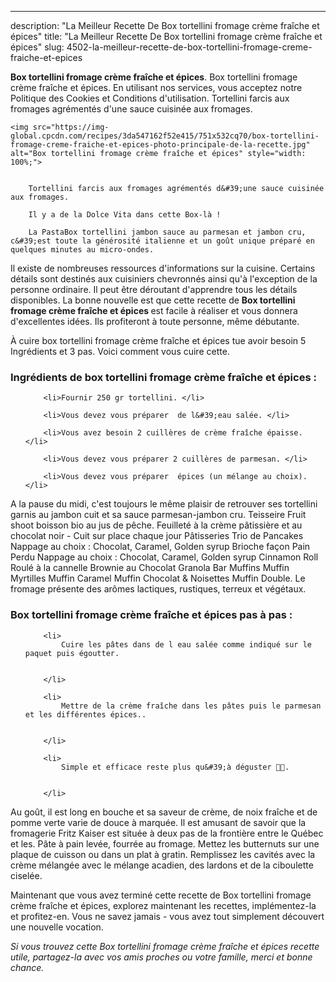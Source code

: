---
description: "La Meilleur Recette De Box tortellini fromage crème fraîche et épices"
title: "La Meilleur Recette De Box tortellini fromage crème fraîche et épices"
slug: 4502-la-meilleur-recette-de-box-tortellini-fromage-creme-fraiche-et-epices

<p>
	<strong>Box tortellini fromage crème fraîche et épices</strong>. 
	Box tortellini fromage crème fraîche et épices. En utilisant nos services, vous acceptez notre Politique des Cookies et Conditions d&#39;utilisation. Tortellini farcis aux fromages agrémentés d&#39;une sauce cuisinée aux fromages.
</p>
<p>
	
	<img src="https://img-global.cpcdn.com/recipes/3da547162f52e415/751x532cq70/box-tortellini-fromage-creme-fraiche-et-epices-photo-principale-de-la-recette.jpg" alt="Box tortellini fromage crème fraîche et épices" style="width: 100%;">
	
	
		Tortellini farcis aux fromages agrémentés d&#39;une sauce cuisinée aux fromages.
	
		Il y a de la Dolce Vita dans cette Box-là !
	
		La PastaBox tortellini jambon sauce au parmesan et jambon cru, c&#39;est toute la générosité italienne et un goût unique préparé en quelques minutes au micro-ondes.
	
</p>

Il existe de nombreuses ressources d'informations sur la cuisine. Certains détails sont destinés aux cuisiniers chevronnés ainsi qu'à l'exception de la personne ordinaire. Il peut être déroutant d'apprendre tous les détails disponibles. La bonne nouvelle est que cette recette de <strong> Box tortellini fromage crème fraîche et épices </strong> est facile à réaliser et vous donnera d'excellentes idées. Ils profiteront à toute personne, même débutante.

<!--inarticleads1-->

À cuire box tortellini fromage crème fraîche et épices tue avoir besoin 5 Ingrédients et 3 pas. Voici comment vous cuire cette.

<h3>Ingrédients de box tortellini fromage crème fraîche et épices :</h3>

<ol>
	
		<li>Fournir 250 gr tortellini. </li>
	
		<li>Vous devez vous préparer  de l&#39;eau salée. </li>
	
		<li>Vous avez besoin 2 cuillères de crème fraîche épaisse. </li>
	
		<li>Vous devez vous préparer 2 cuillères de parmesan. </li>
	
		<li>Vous devez vous préparer  épices (un mélange au choix). </li>
	
</ol>

A la pause du midi, c&#39;est toujours le même plaisir de retrouver ses tortellini garnis au jambon cuit et sa sauce parmesan-jambon cru. Teisseire Fruit shoot boisson bio au jus de pêche. Feuilleté à la crème pâtissière et au chocolat noir - Cuit sur place chaque jour Pâtisseries Trio de Pancakes Nappage au choix : Chocolat, Caramel, Golden syrup Brioche façon Pain Perdu Nappage au choix : Chocolat, Caramel, Golden syrup Cinnamon Roll Roulé à la cannelle Brownie au Chocolat Granola Bar Muffins Muffin Myrtilles Muffin Caramel Muffin Chocolat &amp; Noisettes Muffin Double. Le fromage présente des arômes lactiques, rustiques, terreux et végétaux. 

<!--inarticleads2-->

<h3>Box tortellini fromage crème fraîche et épices pas à pas :</h3>

<ol>
	
		<li>
			Cuire les pâtes dans de l eau salée comme indiqué sur le paquet puis égoutter.
			
			
		</li>
	
		<li>
			Mettre de la crème fraîche dans les pâtes puis le parmesan et les différentes épices..
			
			
		</li>
	
		<li>
			Simple et efficace reste plus qu&#39;à déguster 🤪😜.
			
			
		</li>
	
</ol>

Au goût, il est long en bouche et sa saveur de crème, de noix fraîche et de pomme verte varie de douce à marquée. Il est amusant de savoir que la fromagerie Fritz Kaiser est située à deux pas de la frontière entre le Québec et les. Pâte à pain levée, fourrée au fromage. Mettez les butternuts sur une plaque de cuisson ou dans un plat à gratin. Remplissez les cavités avec la crème mélangée avec le mélange acadien, des lardons et de la ciboulette ciselée. 

<!--inarticleads1-->

<p>
Maintenant que vous avez terminé cette recette de Box tortellini fromage crème fraîche et épices, explorez maintenant les recettes, implémentez-la et profitez-en. Vous ne savez jamais - vous avez tout simplement découvert une nouvelle vocation.
</p>

<p>
<i>Si vous trouvez cette Box tortellini fromage crème fraîche et épices recette utile, partagez-la avec vos amis proches ou votre famille, merci et bonne chance.</i>
</p>
